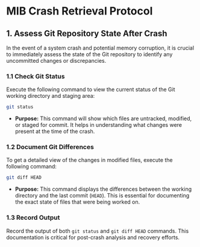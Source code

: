 # MIB Crash Retrieval Protocol

## 1. Assess Git Repository State After Crash

In the event of a system crash and potential memory corruption, it is crucial to immediately assess the state of the Git repository to identify any uncommitted changes or discrepancies.

### 1.1 Check Git Status

Execute the following command to view the current status of the Git working directory and staging area:

```bash
git status
```

*   **Purpose:** This command will show which files are untracked, modified, or staged for commit. It helps in understanding what changes were present at the time of the crash.

### 1.2 Document Git Differences

To get a detailed view of the changes in modified files, execute the following command:

```bash
git diff HEAD
```

*   **Purpose:** This command displays the differences between the working directory and the last commit (`HEAD`). This is essential for documenting the exact state of files that were being worked on.

### 1.3 Record Output

Record the output of both `git status` and `git diff HEAD` commands. This documentation is critical for post-crash analysis and recovery efforts.
